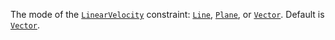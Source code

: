 The mode of the [`LinearVelocity`](https://create.roblox.com/docs/reference/engine/classes/LinearVelocity) constraint:
[`Line`](https://create.roblox.com/docs/reference/engine/enums/VelocityConstraintMode), [`Plane`](https://create.roblox.com/docs/reference/engine/enums/VelocityConstraintMode),
or [`Vector`](https://create.roblox.com/docs/reference/engine/enums/VelocityConstraintMode). Default is
[`Vector`](https://create.roblox.com/docs/reference/engine/enums/VelocityConstraintMode).